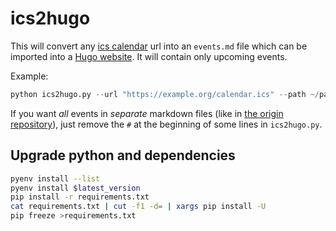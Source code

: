 # ics2hugo

This will convert any [ics calendar][ics] url into an `events.md` file
which can be imported into a [Hugo website][hugo]. It will contain only
upcoming events.

Example:

```py
python ics2hugo.py --url "https://example.org/calendar.ics" --path ~/path/to/hugo/content/calendar
```

If you want *all* events in *separate* markdown files (like in [the
origin repository][origin]), just remove the `#` at the beginning of
some lines in `ics2hugo.py`.

## Upgrade python and dependencies

```bash
pyenv install --list
pyenv install $latest_version
pip install -r requirements.txt
cat requirements.txt | cut -f1 -d= | xargs pip install -U
pip freeze >requirements.txt
```

[hugo]: https://gohugo.io
[ics]: https://en.wikipedia.org/wiki/ICalendar
[origin]: https://github.com/tomluvoe/ics2hugo
